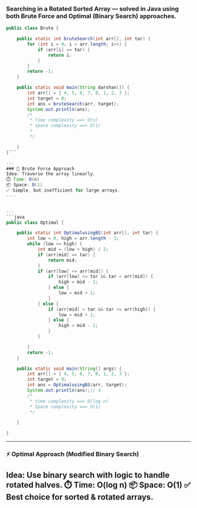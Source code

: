 ###  Searching in a Rotated Sorted Array — solved in Java using both Brute Force and Optimal (Binary Search) approaches.

```java
public class Brute {

    public static int bruteSearch(int arr[], int tar) {
        for (int i = 0; i < arr.length; i++) {
            if (arr[i] == tar) {
                return i;
            }
        }
        return -1;
    }

    public static void main(String darshan[]) {
        int arr[] = { 4, 5, 6, 7, 0, 1, 2, 3 };
        int target = 0;
        int ans = bruteSearch(arr, target);
        System.out.println(ans);
        /*
         * time complexity ==> O(n)
         * space complexity ==> O(1)
         * 
         */

    }
}```

---
### 🔁 Brute Force Approach
Idea: Traverse the array linearly.
⏱️ Time: O(n)
📦 Space: O(1)
✅ Simple, but inefficient for large arrays.
----


---
```java
public class Optimal {

    public static int OptimalusingBS(int arr[], int tar) {
        int low = 0, high = arr.length - 1;
        while (low <= high) {
            int mid = (low + high) / 2;
            if (arr[mid] == tar) {
                return mid;
            }
            if (arr[low] <= arr[mid]) {
                if (arr[low] <= tar && tar < arr[mid]) {
                    high = mid - 1;
                } else {
                    low = mid + 1;
                }
            } else {
                if (arr[mid] < tar && tar <= arr[high]) {
                    low = mid + 1;
                } else {
                    high = mid - 1;
                }
            }

        }
        return -1;
    }

    public static void main(String[] args) {
        int arr[] = { 4, 5, 6, 7, 0, 1, 2, 3 };
        int target = 0;
        int ans = OptimalusingBS(arr, target);
        System.out.println(ans);// 4
        /*
         * time complexity ==> O(log n)
         * Space complexity ==> O(1)
         */

    }

}
```
---
### ⚡ Optimal Approach (Modified Binary Search)
Idea: Use binary search with logic to handle rotated halves.
⏱️ Time: O(log n)
📦 Space: O(1)
✅ Best choice for sorted & rotated arrays.
---

